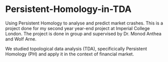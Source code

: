# Persistent-Homology-in-TDA
Using Persistent Homology to analyse and predict market crashes. This is a project done for my second year year-end project at Imperial College London. The project is done in group and supervised by Dr. Monod Anthea and Wolf Arne. 

We studied topological data analysis (TDA), specificically Persistent Homology (PH) and apply it in the context of financial market.
